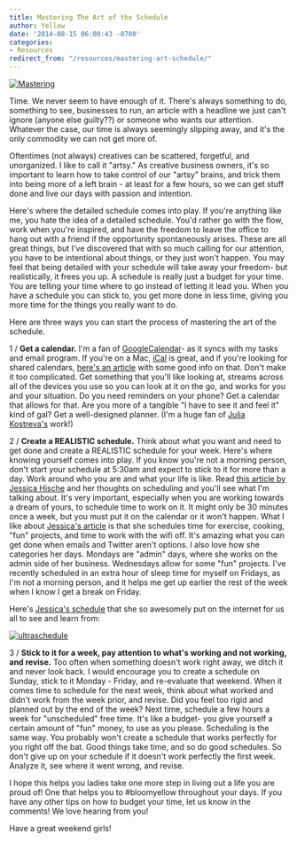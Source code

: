 ```yaml
---
title: Mastering The Art of the Schedule
author: Yellow
date: '2014-08-15 06:00:43 -0700'
categories:
- Resources
redirect_from: "/resources/mastering-art-schedule/"
---
```


[![Mastering](https://yellow-blog-images.imgix.net/2014/08/Mastering.jpg)](https://yellow-blog-images.imgix.net/2014/08/Mastering.jpg)

Time. We never seem to have enough of it. There's always something to do, something to see, businesses to run, an article with a headline we just can't ignore (anyone else guilty??) or someone who wants our attention. Whatever the case, our time is always seemingly slipping away, and it's the only commodity we can not get more of.

Oftentimes (not always) creatives can be scattered, forgetful, and unorganized. I like to call it "artsy." As creative business owners, it's so important to learn how to take control of our "artsy" brains, and trick them into being more of a left brain - at least for a few hours, so we can get stuff done and live our days with passion and intention.

Here's where the detailed schedule comes into play. If you're anything like me, you hate the idea of a detailed schedule. You'd rather go with the flow, work when you're inspired, and have the freedom to leave the office to hang out with a friend if the opportunity spontaneously arises. These are all great things, but I've discovered that with so much calling for our attention, you have to be intentional about things, or they just won't happen. You may feel that being detailed with your schedule will take away your freedom- but realistically, it frees you up. A schedule is really just a budget for your time. You are telling your time where to go instead of letting it lead you. When you have a schedule you can stick to, you get more done in less time, giving you more time for the things you really want to do.

Here are three ways you can start the process of mastering the art of the schedule.

1 / **Get a calendar.** I'm a fan of [GoogleCalendar](https://www.google.com/calendar/render)- as it syncs with my tasks and email program. If you're on a Mac, [iCal](http://support.apple.com/kb/HT2513) is great, and if you're looking for shared calendars, [here's an article](http://mashable.com/2012/09/20/shared-calendar-apps/) with some good info on that. Don't make it too complicated. Get something that you'll like looking at, streams across all of the devices you use so you can look at it on the go, and works for you and your situation. Do you need reminders on your phone? Get a calendar that allows for that. Are you more of a tangible "I have to see it and feel it" kind of gal? Get a well-designed planner. (I'm a huge fan of [Julia Kostreva's](http://www.juliakostreva.com/collections/notebooks) work!)

2 / **Create a REALISTIC schedule.** Think about what you want and need to get done and create a REALISTIC schedule for your week. Here's where knowing yourself comes into play. If you know you're not a morning person, don't start your schedule at 5:30am and expect to stick to it for more than a day. Work around who you are and what your life is like. Read [this article by Jessica Hische](http://jessicahische.is/thinkingthoughtsonscheduling) and her thoughts on scheduling and you'll see what I'm talking about. It's very important, especially when you are working towards a dream of yours, to schedule time to work on it. It might only be 30 minutes once a week, but you must put it on the calendar or it won't happen. What I like about [Jessica's article](http://jessicahische.is/thinkingthoughtsonscheduling) is that she schedules time for exercise, cooking, "fun" projects, and time to work with the wifi off. It's amazing what you can get done when emails and Twitter aren't options. I also love how she categories her days. Mondays are "admin" days, where she works on the admin side of her business. Wednesdays allow for some "fun" projects. I've recently scheduled in an extra hour of sleep time for myself on Fridays, as I'm not a morning person, and it helps me get up earlier the rest of the week when I know I get a break on Friday.

Here's [Jessica's schedule](http://jessicahische.is/images/ultraschedule.jpg) that she so awesomely put on the internet for us all to see and learn from:

[![ultraschedule](https://yellow-blog-images.imgix.net/2014/08/ultraschedule.jpg)](https://yellow-blog-images.imgix.net/2014/08/ultraschedule.jpg)

3 / **Stick to it for a week, pay attention to what's working and not working, and revise.** Too often when something doesn't work right away, we ditch it and never look back. I would encourage you to create a schedule on Sunday, stick to it Monday - Friday, and re-evaluate that weekend. When it comes time to schedule for the next week, think about what worked and didn't work from the week prior, and revise. Did you feel too rigid and planned out by the end of the week? Next time, schedule a few hours a week for "unscheduled" free time. It's like a budget- you give yourself a certain amount of "fun" money, to use as you please. Scheduling is the same way. You probably won't create a schedule that works perfectly for you right off the bat. Good things take time, and so do good schedules. So don't give up on your schedule if it doesn't work perfectly the first week. Analyze it, see where it went wrong, and revise.

I hope this helps you ladies take one more step in living out a life you are proud of! One that helps you to #bloomyellow throughout your days. If you have any other tips on how to budget your time, let us know in the comments! We love hearing from you!

Have a great weekend girls!
